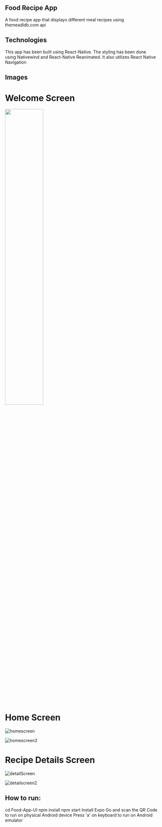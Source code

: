## Food Recipe App
A food recipe app that displays different meal recipes using themeadldb.com api
## Technologies
This app has been built using React-Native. The styling has been done using Nativewind and React-Native Reanimated. It also utilizes React Native Navigation
## Images
# Welcome Screen
<img src="https://github.com/AndreOpollo/Food-Recipe-App/assets/98306500/6cb7b5ef-ddc6-40b6-8ec4-a04a71cab00c" width="50%" height="50%">

# Home Screen

![homescreen](https://github.com/AndreOpollo/Food-Recipe-App/assets/98306500/cb5561a1-4780-4fd2-abbb-d32b2795a601)

![homescreen2](https://github.com/AndreOpollo/Food-Recipe-App/assets/98306500/a82179fa-5e66-43f2-8c3d-b23ca038781f)

# Recipe Details Screen

![detailScreen](https://github.com/AndreOpollo/Food-Recipe-App/assets/98306500/fc45add1-089b-422c-b410-e68c2d621e80)

![detailscreen2](https://github.com/AndreOpollo/Food-Recipe-App/assets/98306500/5b8c6bcc-4fb5-420c-beba-7c1451be04e2)

## How to run:
cd Food-App-UI
npm install
npm start
Install Expo Go and scan the QR Code to run on physical Android device
Press 'a' on keyboard to run on Android emulator

